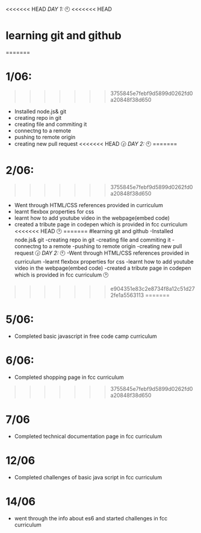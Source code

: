 <<<<<<< HEAD
*DAY 1:* 
:clock10:
<<<<<<< HEAD
# learning git and github
=======

# 1/06: 
>>>>>>> 3755845e7febf9d5899d0262fd0a20848f38d650
- Installed node.js& git
- creating repo in git
- creating file and commiting it
- connectng to a remote
- pushing to remote origin
- creating new pull request
<<<<<<< HEAD
:clock330:
*DAY 2:*
:clock10:
=======

# 2/06:
>>>>>>> 3755845e7febf9d5899d0262fd0a20848f38d650
- Went through HTML/CSS references provided in curriculum
- learnt flexbox properties for css
- learnt how to add youtube video in the webpage(embed code)
- created a tribute page in codepen which is provided in fcc curriculum
<<<<<<< HEAD
:clock2:
=======
#learning git and github
-Installed node.js& git
-creating repo in git
-creating file and commiting it
-connectng to a remote
-pushing to remote origin
-creating new pull request
:clock330:
*DAY 2:*
:clock10:
-Went through HTML/CSS references provided in curriculum
-learnt flexbox properties for css
-learnt how to add youtube video in the webpage(embed code)
-created a tribute page in codepen which is provided in fcc curriculum
:clock2:
>>>>>>> e904351e83c2e8734f8a12c51d272fe1a5563113
=======

# 5/06:
- Completed basic javascript in free code camp curriculum

# 6/06:
- Completed shopping page in fcc curriculum
>>>>>>> 3755845e7febf9d5899d0262fd0a20848f38d650

# 7/06
- Completed technical documentation page in fcc curriculum

# 12/06
- Completed challenges of basic java script in fcc curriculum

# 14/06 
- went through the info about es6 and started challenges in fcc curriculum

